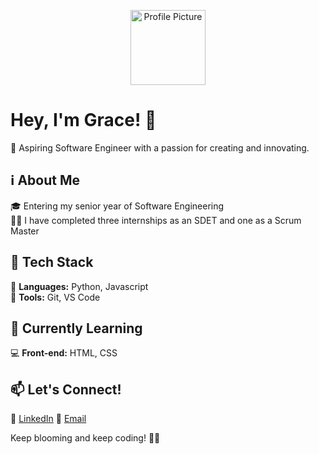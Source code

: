 <p align="center">
  <img src="profile_picture.jpg" alt="Profile Picture" width="120" height="120">
</p>

# Hey, I'm Grace! 👋

🌟 Aspiring Software Engineer with a passion for creating and innovating.

## ℹ About Me
🎓 Entering my senior year of Software Engineering  
👩‍💻 I have completed three internships as an SDET and one as a Scrum Master


## 💼 Tech Stack

🌟 **Languages:** Python, Javascript   
🔧 **Tools:** Git, VS Code  


## 🌱 Currently Learning
💻 **Front-end:** HTML, CSS 

## 📫 Let's Connect!

🌟 [LinkedIn](https://www.linkedin.com/in/graceashfield/) 
💌 [Email](mailto:grace.ashfield@unb.ca)

Keep blooming and keep coding! 🌷✨


